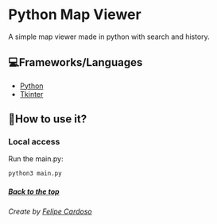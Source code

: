 # Python Map Viewer

A simple map viewer made in python with search and history.

## 💻Frameworks/Languages

- [Python](https://www.python.org)
- [Tkinter](https://docs.python.org/3/library/tkinter.html)

## 🚀How to use it?

### Local access

Run the main.py:
```bash
python3 main.py
```

##### [Back to the top](#)

###### Create by [Felipe Cardoso](https://lymei.art)
